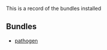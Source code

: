 
This is a record of the bundles installed

Bundles
-------

* [pathogen](https://github.com/tpope/vim-pathogen)

